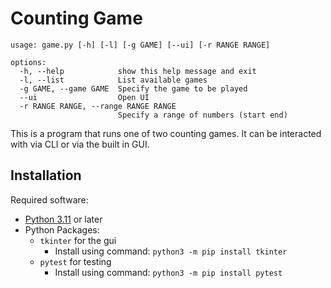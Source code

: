 # Counting Game

```commandline
usage: game.py [-h] [-l] [-g GAME] [--ui] [-r RANGE RANGE]

options:
  -h, --help            show this help message and exit
  -l, --list            List available games
  -g GAME, --game GAME  Specify the game to be played
  --ui                  Open UI
  -r RANGE RANGE, --range RANGE RANGE
                        Specify a range of numbers (start end)
```

This is a program that runs one of two counting games. It can be interacted with via CLI or via the built in GUI.

## Installation

Required software:
- [Python 3.11](https://www.python.org/downloads/) or later
- Python Packages: 
    - `tkinter` for the gui
        - Install using command: `python3 -m pip install tkinter`
    - `pytest` for testing
        - Install using command: `python3 -m pip install pytest`
